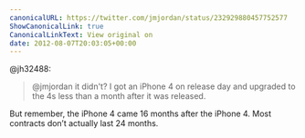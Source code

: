 ```yaml
---
canonicalURL: https://twitter.com/jmjordan/status/232929880457752577
ShowCanonicalLink: true
CanonicalLinkText: View original on
date: 2012-08-07T20:03:05+00:00
---
```

@jh32488:

> @jmjordan it didn't? I got an iPhone 4 on release day and upgraded to the 4s less than a month after it was released.

But remember, the iPhone 4 came 16 months after the iPhone 4. Most contracts don’t actually last 24 months.